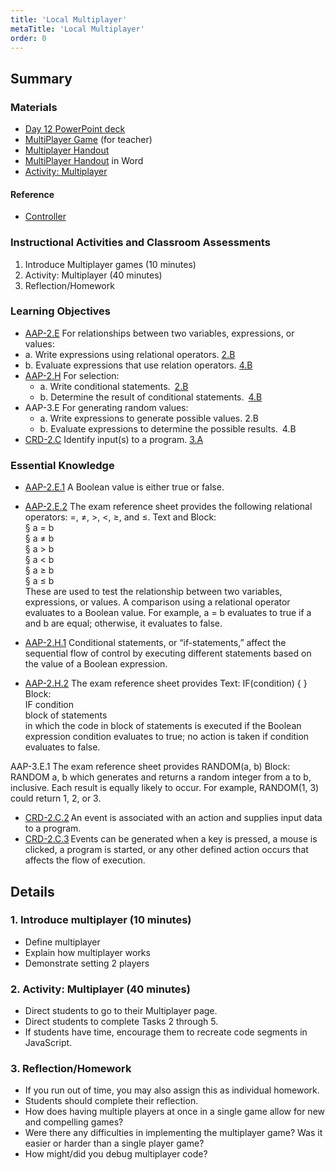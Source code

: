 ```yaml
---
title: 'Local Multiplayer'
metaTitle: 'Local Multiplayer'
order: 0
---
```


## Summary

### Materials

* [Day 12 PowerPoint deck]()
* [MultiPlayer Game]() (for teacher)
* [Multiplayer Handout]()
* [MultiPlayer Handout]() in Word
* [Activity: Multiplayer]()

#### Reference

* [Controller]()

### Instructional Activities and Classroom Assessments

1. Introduce Multiplayer games (10 minutes)
2. Activity: Multiplayer (40 minutes)
3. Reflection/Homework

### Learning Objectives

* [AAP-2.E](https://apcentral.collegeboard.org/pdf/ap-computer-science-principles-course-and-exam-description.pdf?course=ap-computer-science-principles#page=78) For relationships between two variables, expressions, or values:
* a. Write expressions using relational operators. [2.B](https://apcentral.collegeboard.org/pdf/ap-computer-science-principles-course-and-exam-description.pdf#page=23)
* b. Evaluate expressions that use relation operators. [4.B](https://apcentral.collegeboard.org/pdf/ap-computer-science-principles-course-and-exam-description.pdf#page=23)
* [AAP-2.H](https://apcentral.collegeboard.org/pdf/ap-computer-science-principles-course-and-exam-description.pdf?course=ap-computer-science-principles#page=80) For selection:
    * a. Write conditional statements. [2.B](https://apcentral.collegeboard.org/pdf/ap-computer-science-principles-course-and-exam-description.pdf#page=23)
    * b. Determine the result of conditional statements. [4.B](https://apcentral.collegeboard.org/pdf/ap-computer-science-principles-course-and-exam-description.pdf#page=23)
* AAP-3.E For generating random values:
    * a. Write expressions to generate possible values. 2.B
    * b. Evaluate expressions to determine the possible results. 4.B
* [CRD-2.C](https://apcentral.collegeboard.org/pdf/ap-computer-science-principles-course-and-exam-description.pdf#page=42) Identify input(s) to a program. [3.A](https://apcentral.collegeboard.org/pdf/ap-computer-science-principles-course-and-exam-description.pdf#page=23)

### Essential Knowledge

* [AAP-2.E.1]() A Boolean value is either true or false.
* [AAP-2.E.2]() The exam reference sheet provides the following relational operators: =, ≠, >, <, ≥, and ≤. Text and Block:<br/>
§ a = b<br/>
§ a ≠ b<br/>
§ a > b<br/>
§ a < b<br/>
§ a ≥ b<br/>
§ a ≤ b<br/>
These are used to test the relationship between two variables, expressions, or values. A comparison using a relational operator evaluates to a Boolean value. For example,  a = b evaluates to true if a and b are equal; otherwise, it evaluates  to false.

* [AAP-2.H.1]() Conditional statements, or “if-statements,” affect the sequential flow of control by executing different statements based on the value of a Boolean expression. 
* [AAP-2.H.2]() The exam reference sheet provides Text: IF(condition) { <block of statements> } Block:<br/>
IF condition<br/>
block of statements<br/> 
in which the code in block of statements is executed if the Boolean expression condition evaluates to true; no action is taken if condition evaluates to false.

AAP-3.E.1 The exam reference sheet provides RANDOM(a, b) Block: RANDOM  a, b which generates and returns a random integer from a to b, inclusive. Each result is equally likely to occur. For example, RANDOM(1, 3) could return 1, 2, or 3.
* [CRD-2.C.2]() An event is associated with an action and supplies input data to a program.
* [CRD-2.C.3]() Events can be generated when a key is pressed, a mouse is clicked, a program is started, or any other defined action occurs that affects the flow of execution.

## Details

### 1. Introduce multiplayer (10 minutes) 

* Define multiplayer
* Explain how multiplayer works
* Demonstrate setting 2 players

### 2. Activity: Multiplayer (40 minutes) 

* Direct students to go to their Multiplayer page.
* Direct students to complete Tasks 2 through 5.
* If students have time, encourage them to recreate code segments in JavaScript.

### 3. Reflection/Homework

* If you run out of time, you may also assign this as individual homework.
* Students should complete their reflection.
* How does having multiple players at once in a single game allow for new and compelling games?
* Were there any difficulties in implementing the multiplayer game? Was it easier or harder than a single player game?
* How might/did you debug multiplayer code?